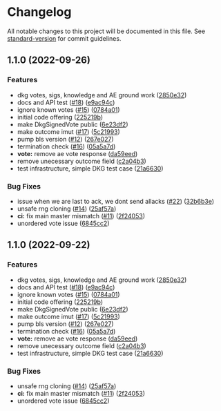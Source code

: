 # Changelog

All notable changes to this project will be documented in this file. See [standard-version](https://github.com/conventional-changelog/standard-version) for commit guidelines.

## 1.1.0 (2022-09-26)


### Features

* dkg votes, sigs, knowledge and AE ground work ([2850e32](https://github.com/grumbach/sn_sdkg/commit/2850e324fac8ebc8586697950b060d8e681f9389))
* docs and API test ([#18](https://github.com/grumbach/sn_sdkg/issues/18)) ([e9ac94c](https://github.com/grumbach/sn_sdkg/commit/e9ac94c36b08e6cbb65c15b187a9f3595bd06e41))
* ignore known votes ([#15](https://github.com/grumbach/sn_sdkg/issues/15)) ([0784a01](https://github.com/grumbach/sn_sdkg/commit/0784a01ca9df5a320a449219b3296c65286516dd))
* initial code offering ([225219b](https://github.com/grumbach/sn_sdkg/commit/225219b1869231e42a60d512566102b0d31ee62a))
* make DkgSignedVote public ([6e23df2](https://github.com/grumbach/sn_sdkg/commit/6e23df215e8108d1c98d97ca9de42f99578e216a))
* make outcome imut ([#17](https://github.com/grumbach/sn_sdkg/issues/17)) ([5c21993](https://github.com/grumbach/sn_sdkg/commit/5c2199353cfe0b3c0e88e206a409e505bd807310))
* pump bls version ([#12](https://github.com/grumbach/sn_sdkg/issues/12)) ([267e027](https://github.com/grumbach/sn_sdkg/commit/267e0273f941e5bc5f1c52e55543bb3c6f4c8b6a))
* termination check ([#16](https://github.com/grumbach/sn_sdkg/issues/16)) ([05a5a7d](https://github.com/grumbach/sn_sdkg/commit/05a5a7d6494df97a323956983582cf9ffdc8e297))
* **vote:** remove ae vote response ([da59eed](https://github.com/grumbach/sn_sdkg/commit/da59eed52aeb1d6199e457085575d680eb8bec4b))
* remove unecessary outcome field ([c2a04b3](https://github.com/grumbach/sn_sdkg/commit/c2a04b34b0e3b4577456eaf9ac9eafa05bcc3547))
* test infrastructure, simple DKG test case ([21a6630](https://github.com/grumbach/sn_sdkg/commit/21a6630f13a04842e7cfc1a66dfcf37d9823784b))


### Bug Fixes

* issue when we are last to ack, we dont send allacks ([#22](https://github.com/grumbach/sn_sdkg/issues/22)) ([32b6b3e](https://github.com/grumbach/sn_sdkg/commit/32b6b3ee9b6a40c5e53a703861d61373dfd5b691))
* unsafe rng cloning ([#14](https://github.com/grumbach/sn_sdkg/issues/14)) ([25af57a](https://github.com/grumbach/sn_sdkg/commit/25af57ae77ccdb6da48ba26e983cb570aaf6e5e1))
* **ci:** fix main master mismatch ([#11](https://github.com/grumbach/sn_sdkg/issues/11)) ([2f24053](https://github.com/grumbach/sn_sdkg/commit/2f2405328d666770cedc410124b3ce389735d13a))
* unordered vote issue ([6845cc2](https://github.com/grumbach/sn_sdkg/commit/6845cc292b8260b22589893cfde60655d4c54b2e))

## 1.1.0 (2022-09-22)


### Features

* dkg votes, sigs, knowledge and AE ground work ([2850e32](https://github.com/maidsafe/sn_sdkg/commit/2850e324fac8ebc8586697950b060d8e681f9389))
* docs and API test ([#18](https://github.com/maidsafe/sn_sdkg/issues/18)) ([e9ac94c](https://github.com/maidsafe/sn_sdkg/commit/e9ac94c36b08e6cbb65c15b187a9f3595bd06e41))
* ignore known votes ([#15](https://github.com/maidsafe/sn_sdkg/issues/15)) ([0784a01](https://github.com/maidsafe/sn_sdkg/commit/0784a01ca9df5a320a449219b3296c65286516dd))
* initial code offering ([225219b](https://github.com/maidsafe/sn_sdkg/commit/225219b1869231e42a60d512566102b0d31ee62a))
* make DkgSignedVote public ([6e23df2](https://github.com/maidsafe/sn_sdkg/commit/6e23df215e8108d1c98d97ca9de42f99578e216a))
* make outcome imut ([#17](https://github.com/maidsafe/sn_sdkg/issues/17)) ([5c21993](https://github.com/maidsafe/sn_sdkg/commit/5c2199353cfe0b3c0e88e206a409e505bd807310))
* pump bls version ([#12](https://github.com/maidsafe/sn_sdkg/issues/12)) ([267e027](https://github.com/maidsafe/sn_sdkg/commit/267e0273f941e5bc5f1c52e55543bb3c6f4c8b6a))
* termination check ([#16](https://github.com/maidsafe/sn_sdkg/issues/16)) ([05a5a7d](https://github.com/maidsafe/sn_sdkg/commit/05a5a7d6494df97a323956983582cf9ffdc8e297))
* **vote:** remove ae vote response ([da59eed](https://github.com/maidsafe/sn_sdkg/commit/da59eed52aeb1d6199e457085575d680eb8bec4b))
* remove unecessary outcome field ([c2a04b3](https://github.com/maidsafe/sn_sdkg/commit/c2a04b34b0e3b4577456eaf9ac9eafa05bcc3547))
* test infrastructure, simple DKG test case ([21a6630](https://github.com/maidsafe/sn_sdkg/commit/21a6630f13a04842e7cfc1a66dfcf37d9823784b))


### Bug Fixes

* unsafe rng cloning ([#14](https://github.com/maidsafe/sn_sdkg/issues/14)) ([25af57a](https://github.com/maidsafe/sn_sdkg/commit/25af57ae77ccdb6da48ba26e983cb570aaf6e5e1))
* **ci:** fix main master mismatch ([#11](https://github.com/maidsafe/sn_sdkg/issues/11)) ([2f24053](https://github.com/maidsafe/sn_sdkg/commit/2f2405328d666770cedc410124b3ce389735d13a))
* unordered vote issue ([6845cc2](https://github.com/maidsafe/sn_sdkg/commit/6845cc292b8260b22589893cfde60655d4c54b2e))
